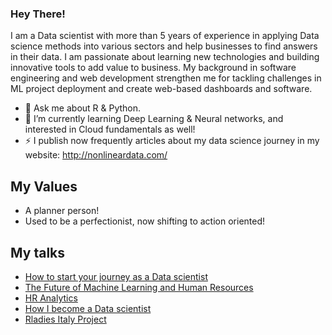 ### Hey There!
I am a Data scientist with more than 5 years of experience in applying Data science methods into various sectors and help businesses to find answers in their data.
I am passionate about learning new technologies and building innovative tools to add value to business.
My background in software engineering and web development strengthen me for tackling challenges in ML project deployment and create web-based dashboards and software.
- 💬 Ask me about R & Python.
- 🌱 I’m currently learning Deep Learning & Neural networks, and interested in Cloud fundamentals as well!
- ⚡ I publish now frequently articles about my data science journey in my website: http://nonlineardata.com/ 

## My Values
- A planner person!
- Used to be a perfectionist, now shifting to action oriented!

## My talks
- [How to start your journey as a Data scientist](https://www.slideshare.net/parvaneshafiei/how-to-start-your-journey-as-a-data-scientist)
- [The Future of Machine Learning and Human Resources ](http://www.experian.com/blogs/news/datatalk/hr-analytics/) 
- [HR Analytics](https://github.com/parvanesh/Talks/blob/master/hr_analytics.pdf)
- [How I become a Data scientist](https://github.com/parvanesh/Talks/blob/master/HowIBecomeDS.pdf)
- [Rladies Italy Project](https://www.youtube.com/watch?v=PG_TA85bNNc)
<!--
**parvanesh/parvanesh** is a ✨ _special_ ✨ repository because its `README.md` (this file) appears on your GitHub profile.

Here are some ideas to get you started:

- 🔭 I’m currently working on ...
- 🌱 I’m currently learning ...
- 👯 I’m looking to collaborate on ...
- 🤔 I’m looking for help with ...
- 💬 Ask me about ...
- 📫 How to reach me: ...
- 😄 Pronouns: ...
- ⚡ Fun fact: ...
-->
